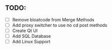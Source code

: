 ## TODO:
- [ ] Remove bloatcode from Merge Methods
- [ ] Add proxy switcher to use no cd post methods
- [ ] Create Qt UI
- [ ] Add SQL Database
- [ ] Add Linux Support
